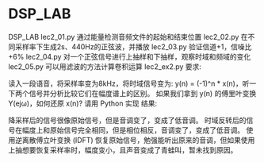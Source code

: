 # DSP_LAB
DSP_LAB
lec2_01.py
通过能量检测音频文件的起始和结束位置
lec2_02.py
在不同采样率下生成2s、440Hz的正弦波，并播放
lec2_03.py
验证信道+1，信噪比+6%
lec2_04.py
对一个正弦信号进行上抽样和下抽样，观察时域和频域的变化
lec2_05.py
可以用滤波的方法计算卷积运算
lec2_ex2.py
要求:

读入一段语音，将采样率变为8kHz，将时域信号变为: y(n) = (-1)^n * x(n)，听一下两个信号并分析比较它们在幅度谱上的区别。
如果我们拿到 y(n) 的傅里叶变换 Y(ejω)，如何还原 x(n)? 请用 Python 实现
结果:

降采样后的信号很像原始信号，但是音调变了，变成了低音调。
时域反转后的信号在幅度上和原始信号完全相同，但是相位相反，音调变了，变成了低音调。
使用逆离散傅立叶变换 (IDFT) 恢复原始信号，勉强能听出原来的音调，但如果使用上抽想要恢复采样率时，幅度变小，且声音变成了青蛙叫，暂未找到原因。
